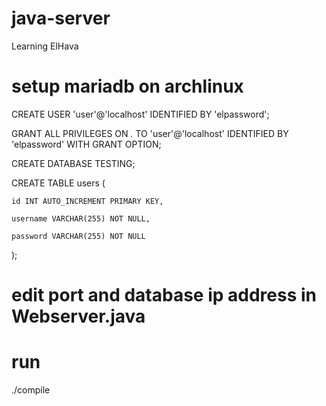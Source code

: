 # java-server
Learning ElHava


# setup mariadb on archlinux
CREATE USER 'user'@'localhost' IDENTIFIED BY 'elpassword';

GRANT ALL PRIVILEGES ON *.* TO 'user'@'localhost' IDENTIFIED BY 'elpassword' WITH GRANT OPTION;

CREATE DATABASE TESTING;

CREATE TABLE users (

    id INT AUTO_INCREMENT PRIMARY KEY,

    username VARCHAR(255) NOT NULL,

    password VARCHAR(255) NOT NULL

);


# edit port and database ip address in Webserver.java
# run
./compile
